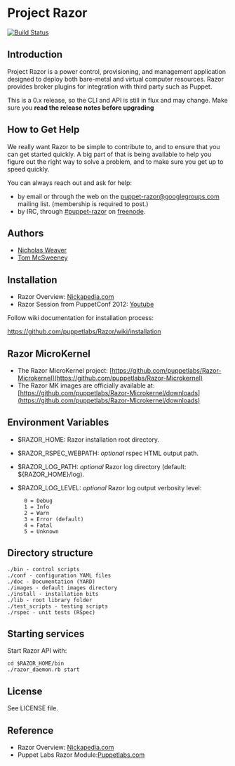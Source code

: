 # Project Razor

[![Build Status](https://jenkins.puppetlabs.com/job/Razor%20Acceptance/badge/icon)](https://jenkins.puppetlabs.com/job/Razor%20Acceptance/)

## Introduction

Project Razor is a power control, provisioning, and management application
designed to deploy both bare-metal and virtual computer resources. Razor
provides broker plugins for integration with third party such as Puppet.

This is a 0.x release, so the CLI and API is still in flux and may change. Make sure you __read the release notes before upgrading__

## How to Get Help

We really want Razor to be simple to contribute to, and to ensure that you can
get started quickly.  A big part of that is being available to help you figure
out the right way to solve a problem, and to make sure you get up to
speed quickly.

You can always reach out and ask for help:

* by email or through the web on the [puppet-razor@googlegroups.com][puppet-razor]
  mailing list.  (membership is required to post.)
* by IRC, through [#puppet-razor][irc] on [freenode][freenode].

[puppet-razor]: https://groups.google.com/forum/?fromgroups#!forum/puppet-razor
[irc]:            irc://chat.freenode.net/puppet-razor
[freenode]:   http://freenode.net/

## Authors

* [Nicholas Weaver](https://github.com/lynxbat)
* [Tom McSweeney](https://github.com/tjmcs)

## Installation

* Razor Overview: [Nickapedia.com](http://nickapedia.com/2012/05/21/lex-parsimoniae-cloud-provisioning-with-a-razor)
* Razor Session from PuppetConf 2012: [Youtube](http://www.youtube.com/watch?v=cR1bOg0IU5U)

Follow wiki documentation for installation process:

https://github.com/puppetlabs/Razor/wiki/installation

## Razor MicroKernel
* The Razor MicroKernel project:
[https://github.com/puppetlabs/Razor-Microkernel](https://github.com/puppetlabs/Razor-Microkernel)
* The Razor MK images are officially available at:
[https://github.com/puppetlabs/Razor-Microkernel/downloads](https://github.com/puppetlabs/Razor-Microkernel/downloads)

## Environment Variables
* $RAZOR\_HOME: Razor installation root directory.
* $RAZOR\_RSPEC\_WEBPATH: _optional_ rspec HTML output path.
* $RAZOR\_LOG\_PATH: _optional_ Razor log directory (default: ${RAZOR_HOME}/log).
* $RAZOR\_LOG\_LEVEL: _optional_ Razor log output verbosity level:

        0 = Debug
        1 = Info
        2 = Warn
        3 = Error (default)
        4 = Fatal
        5 = Unknown

## Directory structure
    ./bin - control scripts
    ./conf - configuration YAML files
    ./doc - Documentation (YARD)
    ./images - default images directory
    ./install - installation bits
    ./lib - root library folder
    ./test_scripts - testing scripts
    ./rspec - unit tests (RSpec)

## Starting services

Start Razor API with:

    cd $RAZOR_HOME/bin
    ./razor_daemon.rb start

## License

See LICENSE file.

## Reference

* Razor Overview: [Nickapedia.com](http://nickapedia.com/2012/05/21/lex-parsimoniae-cloud-provisioning-with-a-razor)
* Puppet Labs Razor Module:[Puppetlabs.com](http://puppetlabs.com/blog/introducing-razor-a-next-generation-provisioning-solution/)
